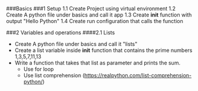 
###Basics
###1 Setup
1.1 Create Project using virtual environment 
1.2 Create A python file under basics and call it app
1.3 Create __init__ function with output "Hello Python"
1.4 Create run configuration that calls the function  

###2 Variables and operations
####2.1 Lists 
* Create A python file under basics and call it "lists"
* Create a list variable inside __init__ function that contains the prime numbers 1,3,5,7,11,13
* Write a function that takes that list as parameter and prints the sum.
    *   Use for loop
    *   Use list comprehension (https://realpython.com/list-comprehension-python/)  

 
